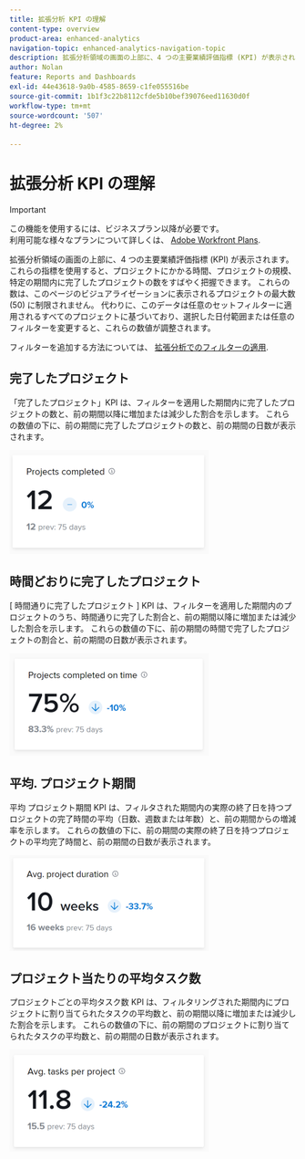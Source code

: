 ```yaml
---
title: 拡張分析 KPI の理解
content-type: overview
product-area: enhanced-analytics
navigation-topic: enhanced-analytics-navigation-topic
description: 拡張分析領域の画面の上部に、4 つの主要業績評価指標 (KPI) が表示されます。 これらの指標を使用すると、プロジェクトにかかる時間、プロジェクトの規模、特定の期間内に完了したプロジェクトの数をすばやく把握できます。 これらの数は、このページのビジュアライゼーションに表示されるプロジェクトの最大数 (50) に制限されません。 代わりに、このデータは任意のセットフィルターに適用されるすべてのプロジェクトに基づいており、選択した日付範囲または任意のフィルターを変更すると、これらの数値が調整されます。
author: Nolan
feature: Reports and Dashboards
exl-id: 44e43618-9a0b-4585-8659-c1fe055516be
source-git-commit: 1b1f3c22b8112cfde5b10bef39076eed11630d0f
workflow-type: tm+mt
source-wordcount: '507'
ht-degree: 2%

---
```


# 拡張分析 KPI の理解

>[!IMPORTANT]
>
>この機能を使用するには、ビジネスプラン以降が必要です。\
>利用可能な様々なプランについて詳しくは、 [Adobe Workfront Plans](https://www.workfront.com/plans).

拡張分析領域の画面の上部に、4 つの主要業績評価指標 (KPI) が表示されます。 これらの指標を使用すると、プロジェクトにかかる時間、プロジェクトの規模、特定の期間内に完了したプロジェクトの数をすばやく把握できます。 これらの数は、このページのビジュアライゼーションに表示されるプロジェクトの最大数 (50) に制限されません。 代わりに、このデータは任意のセットフィルターに適用されるすべてのプロジェクトに基づいており、選択した日付範囲または任意のフィルターを変更すると、これらの数値が調整されます。

フィルターを追加する方法については、 [拡張分析でのフィルターの適用](../enhanced-analytics/use-enhanced-analytics-filters.md).

## 完了したプロジェクト

「完了したプロジェクト」KPI は、フィルターを適用した期間内に完了したプロジェクトの数と、前の期間以降に増加または減少した割合を示します。 これらの数値の下に、前の期間に完了したプロジェクトの数と、前の期間の日数が表示されます。

![](assets/kpi-projects-completed-350x182.png)

## 時間どおりに完了したプロジェクト

[ 時間通りに完了したプロジェクト ] KPI は、フィルターを適用した期間内のプロジェクトのうち、時間通りに完了した割合と、前の期間以降に増加または減少した割合を示します。 これらの数値の下に、前の期間の時間で完了したプロジェクトの割合と、前の期間の日数が表示されます。

![](assets/kpi-projects-completed-on-time-350x180.png)

## 平均. プロジェクト期間

平均 プロジェクト期間 KPI は、フィルタされた期間内の実際の終了日を持つプロジェクトの完了時間の平均（日数、週数または年数）と、前の期間からの増減率を示します。 これらの数値の下に、前の期間の実際の終了日を持つプロジェクトの平均完了時間と、前の期間の日数が表示されます。

![](assets/kpi-avg.-project-duration-350x168.png)

## プロジェクト当たりの平均タスク数

プロジェクトごとの平均タスク数 KPI は、フィルタリングされた期間内にプロジェクトに割り当てられたタスクの平均数と、前の期間以降に増加または減少した割合を示します。 これらの数値の下に、前の期間のプロジェクトに割り当てられたタスクの平均数と、前の期間の日数が表示されます。

![](assets/kpi-average-tasks-per-project-350x179.png)
